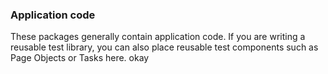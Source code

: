 ### Application code
 
These packages generally contain application code. 
If you are writing a reusable test library, you can also place reusable test components such as Page Objects or Tasks here.
okay